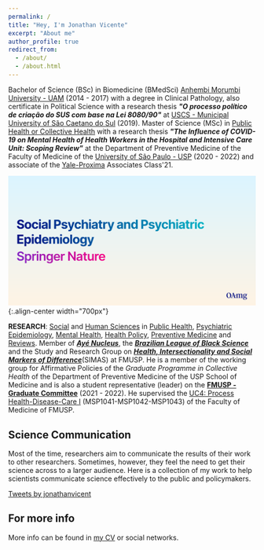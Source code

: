 ```yaml
---
permalink: /
title: "Hey, I'm Jonathan Vicente"
excerpt: "About me"
author_profile: true
redirect_from: 
  - /about/
  - /about.html
---
```





Bachelor of Science (BSc) in Biomedicine (BMedSci) [Anhembi Morumbi University - UAM](http://https://en.wikipedia.org/wiki/Anhembi_Morumbi_University) (2014 - 2017) with a degree in Clinical Pathology, also certificate in Political Science with a research thesis ***"O processo político de criação do SUS com base na Lei 8080/90"*** at [USCS - Municipal University of São Caetano do Sul](https://en.wikipedia.org/wiki/Municipal_University_of_S%C3%A3o_Caetano_do_Sul) (2019). Master of Science (MSc) in [Public Health or Collective Health](https://sites.usp.br/saudecoletivafmusp/) with a research thesis ***"The Influence of COVID-19 on Mental Health of Health Workers in the Hospital and Intensive Care Unit: Scoping Review"*** at the Department of Preventive Medicine of the Faculty of Medicine of the [University of São Paulo - USP](https://en.wikipedia.org/wiki/University_of_S%C3%A3o_Paulo) (2020 - 2022) and associate of the [Yale-Proxima](https://www.iniciativa-proxima.org/) Associates Class'21.

![Illustration of combining vision and language modalities](/images/capa_2.png){:.align-center width="700px"}

**RESEARCH**: [Social](https://en.wikipedia.org/wiki/Social_science) and [Human Sciences](https://en.wikipedia.org/wiki/Human_science) in [Public Health](https://en.wikipedia.org/wiki/Public_health), [Psychiatric Epidemiology](https://en.wikipedia.org/wiki/Psychiatric_epidemiology), [Mental Health](https://en.wikipedia.org/wiki/Mental_health), [Health Policy](https://en.wikipedia.org/wiki/Health_policy), [Preventive Medicine](https://en.wikipedia.org/wiki/Preventive_healthcare) and [Reviews](https://en.wikipedia.org/wiki/Systematic_review). Member of [***Ayé Nucleus***](https://www.instagram.com/nucleoaye/), the [***Brazilian League of Black Science***](https://www.instagram.com/lcpbrasileira/) and the Study and Research Group on [***Health, Intersectionality and Social Markers of Difference***](https://sites.usp.br/simas/)(SIMAS) at FMUSP. He is a member of the working group for Affirmative Policies of the *Graduate Programme in Collective Health* of the Department of Preventive Medicine of the USP School of Medicine and is also a student representative (leader) on the [**FMUSP - Graduate Committee**](https://www.fm.usp.br/posgrad/portal/comissao-de-pos-graduacao) (2021 - 2022). He supervised the [UC4: Process Health-Disease-Care I](https://uspdigital.usp.br/jupiterweb/obterDisciplina?nomdis=&sgldis=MSP1041) (MSP1041-MSP1042-MSP1043) of the Faculty of Medicine of FMUSP.

Science Communication
-----
Most of the time, researchers aim to communicate the results of their work to other researchers. Sometimes, however, they feel the need to get their science across to a larger audience. Here is a collection of my work to help scientists communicate science effectively to the public and policymakers.

<a class="twitter-timeline" data-height="500" data-theme="light" href="https://twitter.com/jonathanvicent?ref_src=twsrc%5Etfw">Tweets by jonathanvicent</a> <script async src="https://platform.twitter.com/widgets.js" charset="utf-8"></script>


For more info
------
More info can be found in [my CV](https://jonvicente.github.io/files/CV_Jonathan-Vicente.pdf) or social networks.
